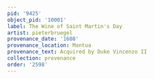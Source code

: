 ```yaml
---
pid: '9425'
object_pid: '10001'
label: The Wine of Saint Martin's Day
artist: pieterbruegel
provenance_date: '1608'
provenance_location: Mantua
provenance_text: Acquired by Duke Vincenzo II
collection: provenance
order: '2598'
---
```

